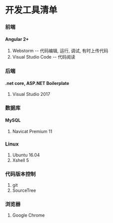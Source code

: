 # 开发工具清单
### 前端
#### Angular 2+
1. Webstorm -- 代码编辑, 运行, 调试, 有时上传代码
2. Visual Studio Code -- 代码阅读
### 后端
#### .net core, ASP.NET Boilerplate
1. Visual Studio 2017

### 数据库
#### MySQL
1. Navicat Premium 11

### Linux
1. Ubuntu 16.04
2. Xshell 5

### 代码版本控制
1. git
2. SourceTree

### 浏览器
1. Google Chrome
